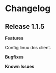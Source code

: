 # Changelog

## Release 1.1.5

**Features**

Config linux dns client.

**Bugfixes**

**Known Issues**
